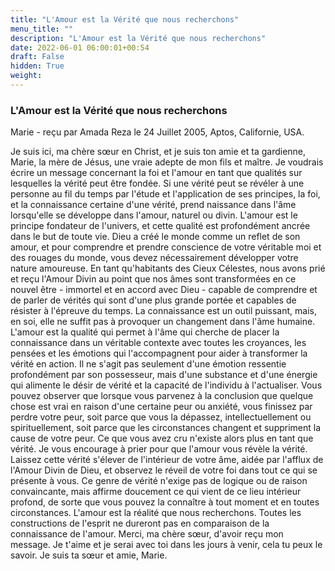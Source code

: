 ```yaml
---
title: "L'Amour est la Vérité que nous recherchons"
menu_title: ""
description: "L'Amour est la Vérité que nous recherchons"
date: 2022-06-01 06:00:01+00:54
draft: False
hidden: True
weight:
---
```

### L'Amour est la Vérité que nous recherchons

Marie - reçu par Amada Reza le 24 Juillet 2005, Aptos, Californie, USA.

Je suis ici, ma chère sœur en Christ, et je suis ton amie et ta gardienne, Marie, la mère de Jésus, une vraie adepte de mon fils et maître. Je voudrais écrire un message concernant la foi et l'amour en tant que qualités sur lesquelles la vérité peut être fondée.
Si une vérité peut se révéler à une personne au fil du temps par l'étude et l'application de ses principes, la foi, et la connaissance certaine d'une vérité, prend naissance dans l'âme lorsqu'elle se développe dans l'amour, naturel ou divin. L'amour est le principe fondateur de l'univers, et cette qualité est profondément ancrée dans le but de toute vie. Dieu a créé le monde comme un reflet de son amour, et pour comprendre et prendre conscience de votre véritable moi et des rouages du monde, vous devez nécessairement développer votre nature amoureuse. En tant qu'habitants des Cieux Célestes, nous avons prié et reçu l'Amour Divin au point que nos âmes sont transformées en ce nouvel être - immortel et en accord avec Dieu - capable de comprendre et de parler de vérités qui sont d'une plus grande portée et capables de résister à l'épreuve du temps.
La connaissance est un outil puissant, mais, en soi, elle ne suffit pas à provoquer un changement dans l'âme humaine. L'amour est la qualité qui permet à l'âme qui cherche de placer la connaissance dans un véritable contexte avec toutes les croyances, les pensées et les émotions qui l'accompagnent pour aider à transformer la vérité en action. Il ne s'agit pas seulement d'une émotion ressentie profondément par son possesseur, mais d'une substance et d'une énergie qui alimente le désir de vérité et la capacité de l'individu à l'actualiser.
Vous pouvez observer que lorsque vous parvenez à la conclusion que quelque chose est vrai en raison d'une certaine peur ou anxiété, vous finissez par perdre votre peur, soit parce que vous la dépassez, intellectuellement ou spirituellement, soit parce que les circonstances changent et suppriment la cause de votre peur. Ce que vous avez cru n'existe alors plus en tant que vérité.
Je vous encourage à prier pour que l'amour vous révèle la vérité. Laissez cette vérité s'élever de l'intérieur de votre âme, aidée par l'afflux de l'Amour Divin de Dieu, et observez le réveil de votre foi dans tout ce qui se présente à vous. Ce genre de vérité n'exige pas de logique ou de raison convaincante, mais affirme doucement ce qui vient de ce lieu intérieur profond, de sorte que vous pouvez la connaître à tout moment et en toutes circonstances.
L'amour est la réalité que nous recherchons. Toutes les constructions de l'esprit ne dureront pas en comparaison de la connaissance de l'amour.
Merci, ma chère sœur, d'avoir reçu mon message. Je t'aime et je serai avec toi dans les jours à venir, cela tu peux le savoir. Je suis ta sœur et amie, Marie.
